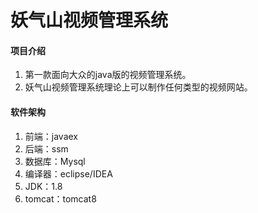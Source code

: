 # 妖气山视频管理系统

#### 项目介绍
1. 第一款面向大众的java版的视频管理系统。
2. 妖气山视频管理系统理论上可以制作任何类型的视频网站。

#### 软件架构
1. 前端：javaex
2. 后端：ssm
3. 数据库：Mysql
4. 编译器：eclipse/IDEA
5. JDK：1.8
6. tomcat：tomcat8
